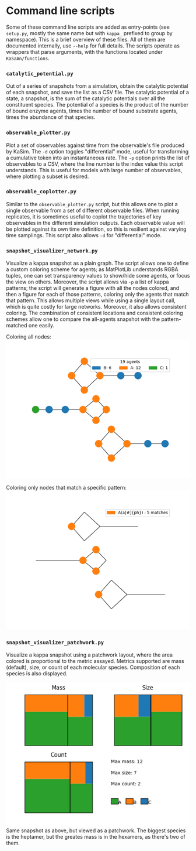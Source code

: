 # Command line scripts

Some of these command line scripts are added as entry-points (see `setup.py`, mostly the same name but with `kappa_` prefixed to group by namespace). This is a brief overview of these files. All of them are documented internally, use `--help` for full details. The scripts operate as wrappers that parse arguments, with the functions located under `KaSaAn/functions`.

### `catalytic_potential.py`
Out of a series of snapshots from a simulation, obtain the catalytic potential of each snapshot, and save the list as a CSV file. The catalytic potential of a state, a snapshot, is the sum of the catalytic potentials over all the constituent species. The potential of a species is the product of the number of bound enzyme agents, times the number of bound substrate agents, times the abundance of that species.

### `observable_plotter.py`
Plot a set of observables against time from the observable's file produced by KaSim. The `-d` option toggles "differential" mode, useful for transforming a cumulative token into an instantaneous rate. The `-p` option prints the list of observables to a CSV, where the line number is the index value this script understands. This is useful for models with large number of observables, where plotting a subset is desired.

### `observable_coplotter.py`
Similar to the `observable_plotter.py` script, but this allows one to plot a single observable from a set of different observable files. When running replicates, it is sometimes useful to coplot the trajectories of key observables in the different simulation outputs. Each observable value will be plotted against its own time definition, so this is resilient against varying time samplings. This script also allows `-d` for "differential" mode.

### `snapshot_visualizer_network.py`
Visualize a kappa snapshot as a plain graph. The script allows one to define a custom coloring scheme for agents; as MatPlotLib understands RGBA tuples, one can set transparency values to show/hide some agents, or focus the view on others. Moreover, the script allows via `-p` a list of kappa patterns; the script will generate a figure with all the nodes colored, and then a figure for each of those patterns, coloring only the agents that match that pattern. This allows multiple views while using a single layout call, which is quite costly for large networks. Moreover, it also allows consistent coloring. The combination of consistent locations and consistent coloring schemes allow one to compare the all-agents snapshot with the pattern-matched one easily.

Coloring all nodes:
![Snapshot as a plain graph](../../models/kite_snap_network.png)

Coloring only nodes that match a specific pattern:
![Snapshot contents that match a pattern](../../models/kite_snap_network_0.png)

### `snapshot_visualizer_patchwork.py`
Visualize a kappa snapshot using a patchwork layout, where the area colored is proportional to the metric assayed. Metrics supported are mass (default), size, or count of each molecular species. Composition of each species is also displayed.

![Snapshot as a patchwork](../../models/kite_snap_patchwork.png)
Same snapshot as above, but viewed as a patchwork. The biggest species is the heptamer, but the greates mass is in the hexamers, as there's two of them.
